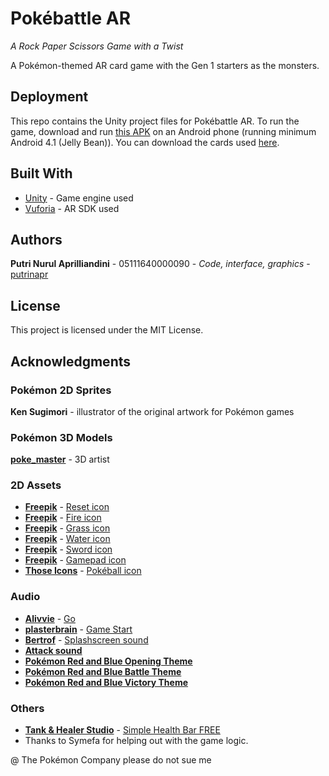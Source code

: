 # Pokébattle AR

*A Rock Paper Scissors Game with a Twist*

A Pokémon-themed AR card game with the Gen 1 starters as the monsters.

## Deployment

This repo contains the Unity project files for Pokébattle AR.
To run the game, download and run [this APK](https://drive.google.com/open?id=1qRktudnsHJbnKq8xbAssU53WWurrirFG) on an Android phone (running minimum Android 4.1 (Jelly Bean)). You can download the cards used [here](https://drive.google.com/open?id=1O3MRIeSttnv2QCt8SVwPab_Rm74LclYU).

## Built With

* [Unity](https://unity3d.com/get-unity/download/archive) - Game engine used
* [Vuforia](https://developer.vuforia.com/downloads/sdk) - AR SDK used

## Authors

**Putri Nurul Aprilliandini** - 05111640000090 - *Code, interface, graphics* - [putrinapr](https://github.com/putrinapr)

## License

This project is licensed under the MIT License.

## Acknowledgments

### Pokémon 2D Sprites

**Ken Sugimori** - illustrator of the original artwork for Pokémon games

### Pokémon 3D Models

[**poke_master**](https://free3d.com/user/poke_master) - 3D artist

### 2D Assets

* [**Freepik**](https://www.flaticon.com/authors/freepik) - [Reset icon](https://www.flaticon.com/free-icon/rotating-arrow-to-the-left_17071)
* [**Freepik**](https://www.flaticon.com/authors/freepik) - [Fire icon](https://www.flaticon.com/free-icon/rotating-arrow-to-the-left_17071)
* [**Freepik**](https://www.flaticon.com/authors/freepik) - [Grass icon](https://www.flaticon.com/free-icon/grass_346213)
* [**Freepik**](https://www.flaticon.com/authors/freepik) - [Water icon](https://www.flaticon.com/free-icon/drop_414974)
* [**Freepik**](https://www.flaticon.com/authors/freepik) - [Sword icon](https://www.flaticon.com/free-icon/sword_2282636)
* [**Freepik**](https://www.flaticon.com/authors/freepik) - [Gamepad icon](https://www.flaticon.com/free-icon/gamepad_2285844)
* [**Those Icons**](https://www.flaticon.com/authors/those-icons) - [Pokéball icon](https://www.flaticon.com/free-icon/pokemon-go_813459)

### Audio

* [**Alivvie**](https://freesound.org/people/Alivvie/) - [Go](https://freesound.org/people/Alivvie/sounds/451272/)
* [**plasterbrain**](https://freesound.org/people/plasterbrain/) - [Game Start](https://freesound.org/people/plasterbrain/sounds/243020/)
* [**Bertrof**](https://freesound.org/people/Bertrof/) - [Splashscreen sound](https://freesound.org/people/Bertrof/sounds/131660/)
* [**Attack sound**](https://downloads.khinsider.com/game-soundtracks/album/pokemon-sfx-gen-1-red-blue-attack-move-sounds-sfx/Cut.mp3)
* [**Pokémon Red and Blue Opening Theme**](https://www.youtube.com/watch?v=NdJQopRuH1E&t=1s)
* [**Pokémon Red and Blue Battle Theme**](https://www.youtube.com/watch?v=2Jmty_NiaXc&t=21s)
* [**Pokémon Red and Blue Victory Theme**](https://www.youtube.com/watch?v=NFch6XO5I_c)

### Others

* [**Tank & Healer Studio**](https://assetstore.unity.com/publishers/10612) - [Simple Health Bar FREE](https://assetstore.unity.com/packages/tools/gui/simple-health-bar-free-95420)
* Thanks to Symefa for helping out with the game logic.

@ The Pokémon Company please do not sue me

